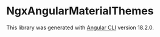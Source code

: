 # NgxAngularMaterialThemes

This library was generated with [Angular CLI](https://github.com/angular/angular-cli) version 18.2.0.
